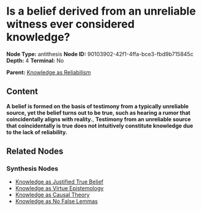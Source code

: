 # Is a belief derived from an unreliable witness ever considered knowledge?

**Node Type:** antithesis
**Node ID:** 90103902-42f1-4ffa-bce3-fbd9b715845c
**Depth:** 4
**Terminal:** No

**Parent:** [Knowledge as Reliabilism](knowledge-as-reliabilism-synthesis-9092592f-87ca-44a8-be1a-ffe1de4aaee9.md)

## Content

**A belief is formed on the basis of testimony from a typically unreliable source, yet the belief turns out to be true, such as hearing a rumor that coincidentally aligns with reality.**, **Testimony from an unreliable source that coincidentally is true does not intuitively constitute knowledge due to the lack of reliability.**

## Related Nodes

### Synthesis Nodes

- [Knowledge as Justified True Belief](knowledge-as-justified-true-belief-synthesis-7ea2e883-45bc-4f2f-bff0-8b33cf6b46ef.md)
- [Knowledge as Virtue Epistemology](knowledge-as-virtue-epistemology-synthesis-dae35890-f7f5-4b20-91b0-2889f1b25383.md)
- [Knowledge as Causal Theory](knowledge-as-causal-theory-synthesis-f9334bb0-9387-494a-8fa4-17ac9fd1d3ec.md)
- [Knowledge as No False Lemmas](knowledge-as-no-false-lemmas-synthesis-985134a0-8aac-4e18-8d15-320dab465d64.md)
